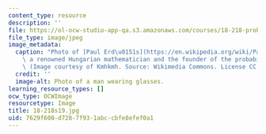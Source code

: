 ```yaml
---
content_type: resource
description: ''
file: https://ol-ocw-studio-app-qa.s3.amazonaws.com/courses/18-218-probabilistic-method-in-combinatorics-spring-2019/7629f600d7287f931abccbfe8efef0a1_18-218s19.jpg
file_type: image/jpeg
image_metadata:
  caption: "Photo of [Paul Erd\u0151s](https://en.wikipedia.org/wiki/Paul_Erd%C5%91s),\
    \ a renowned Hungarian mathematician and the founder of the probabilistic method.\
    \ (Image courtesy of Kmhkmh. Source: Wikimedia Commons. License CC BY.)"
  credit: ''
  image-alt: Photo of a man wearing glasses.
learning_resource_types: []
ocw_type: OCWImage
resourcetype: Image
title: 18-218s19.jpg
uid: 7629f600-d728-7f93-1abc-cbfe8efef0a1
---
```

